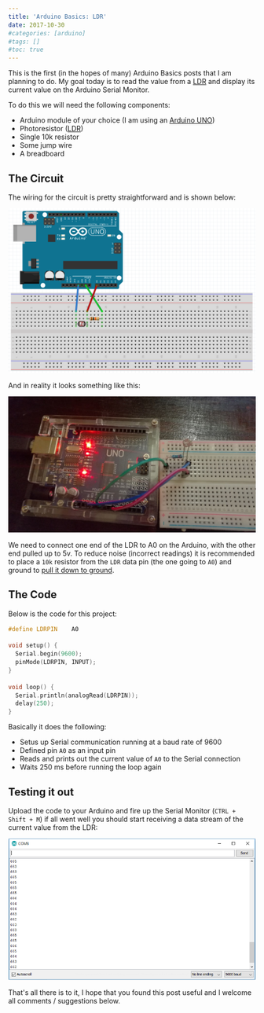 ```yaml
---
title: 'Arduino Basics: LDR'
date: 2017-10-30
#categories: [arduino]
#tags: []
#toc: true
---
```


This is the first (in the hopes of many) Arduino Basics posts that I am planning to do. My goal today is to read the value from a [LDR](https://en.wikipedia.org/wiki/Photoresistor) and display its current value on the Arduino Serial Monitor.

To do this we will need the following components:

- Arduino module of your choice (I am using an [Arduino UNO](https://www.aliexpress.com/wholesale?SearchText=arduino+uno&site=glo&groupsort=1&SortType=total_tranpro_desc&initiative_id=SB_20171024222845&filterCat=400103,523,400401))
- Photoresistor ([LDR](https://www.banggood.com/20Pcs-5MM-Light-Dependent-Resistor-Photoresistor-GL5528-LDR-p-943459.html?p=5T250523689812015082&cur_warehouse=CN))
- Single 10k resistor
- Some jump wire
- A breadboard

## The Circuit
The wiring for the circuit is pretty straightforward and is shown below:

<img src="./001.png" alt="" />

And in reality it looks something like this:

<img src="./002.jpg" alt="" />

We need to connect one end of the LDR to A0 on the Arduino, with the other end pulled up to 5v. To reduce noise (incorrect readings) it is recommended to place a `10k` resistor from the `LDR` data pin (the one going to `A0`) and ground to [pull it down to ground](https://playground.arduino.cc/CommonTopics/PullUpDownResistor/).

## The Code
Below is the code for this project:

```cpp
#define LDRPIN    A0

void setup() {
  Serial.begin(9600);
  pinMode(LDRPIN, INPUT);
}

void loop() {
  Serial.println(analogRead(LDRPIN));
  delay(250);
}
```

Basically it does the following:

- Setus up Serial communication running at a baud rate of 9600
- Defined pin `A0` as an input pin
- Reads and prints out the current value of `A0` to the Serial connection
- Waits 250 ms before running the loop again

## Testing it out
Upload the code to your Arduino and fire up the Serial Monitor (`CTRL + Shift + M`) if all went well you should start receiving a data stream of the current value from the LDR:

<img src="./003.png" alt="" />

That's all there is to it, I hope that you found this post useful and I welcome all comments / suggestions below.

